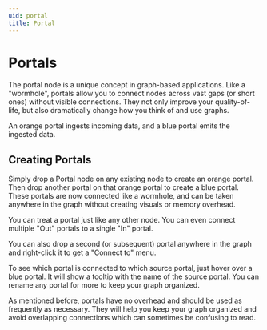 ```yaml
---
uid: portal
title: Portal
---
```


# Portals

The portal node is a unique concept in graph-based applications. Like a "wormhole", portals allow you to connect nodes across vast gaps (or short ones) without visible connections. They not only improve your quality-of-life, but also dramatically change how you think of and use graphs.

An orange portal ingests incoming data, and a blue portal emits the ingested data.

## Creating Portals 

Simply drop a Portal node on any existing node to create an orange portal. Then drop another portal on that orange portal to create a blue portal. These portals are now connected like a wormhole, and can be taken anywhere in the graph without creating visuals or memory overhead.
                
You can treat a portal just like any other node. You can even connect multiple "Out" portals to a single "In" portal.

You can also drop a second (or subsequent) portal anywhere in the graph and right-click it to get a "Connect to" menu.

To see which portal is connected to which source portal, just hover over a blue portal. It will show a tooltip with the name of the source portal. You can rename any portal for more to keep your graph organized.

As mentioned before, portals have no overhead and should be used as frequently as necessary. They will help you keep your graph organized and avoid overlapping connections which can sometimes be confusing to read.